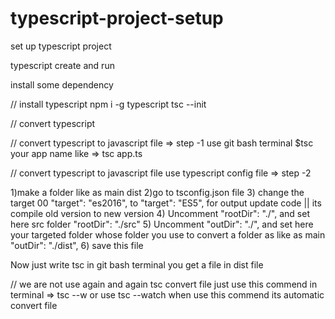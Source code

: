 # typescript-project-setup

set up typescript project

typescript create and run 


install some dependency

// install typescript 
npm i -g typescript
tsc --init



// convert typescript 

// convert typescript to javascript file => step -1
use git bash terminal 
$tsc your app name like => tsc app.ts

// convert typescript to javascript file use typescript config file => step -2 

1)make a folder like as main dist 
2)go to tsconfig.json file
3) change the target 00 "target": "es2016",  to "target": "ES5", for output update code || its compile old version to new version
4) Uncomment "rootDir": "./", and set here src folder "rootDir": "./src" 
5) Uncomment "outDir": "./",  and set here your targeted folder whose folder you use to convert a folder as like as main  "outDir": "./dist", 
6) save this file

Now just write tsc in git bash terminal you get a file in dist file

// we are not use again and again tsc   convert file
    just use this commend in terminal => tsc --w or use 
    tsc --watch 
when use this commend its automatic convert file

